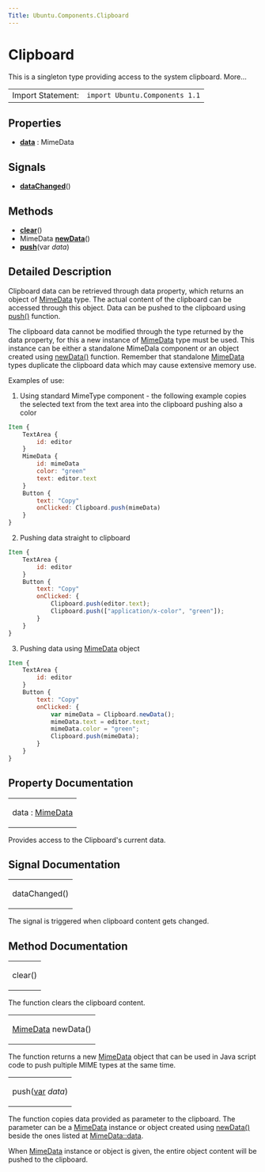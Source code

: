 ```yaml
---
Title: Ubuntu.Components.Clipboard
---
```

        
Clipboard
=========

<span class="subtitle"></span>
This is a singleton type providing access to the system clipboard. More...

|                   |                                |
|-------------------|--------------------------------|
| Import Statement: | `import Ubuntu.Components 1.1` |

<span id="properties"></span>
Properties
----------

-   ****[data](#data-prop)**** : MimeData

<span id="signals"></span>
Signals
-------

-   ****[dataChanged](#dataChanged-signal)****()

<span id="methods"></span>
Methods
-------

-   ****[clear](#clear-method)****()
-   MimeData ****[newData](#newData-method)****()
-   ****[push](#push-method)****(var *data*)

<span id="details"></span>
Detailed Description
--------------------

Clipboard data can be retrieved through data property, which returns an object of [MimeData](../Ubuntu.Components.MimeData.md) type. The actual content of the clipboard can be accessed through this object. Data can be pushed to the clipboard using [push()](#push-method) function.

The clipboard data cannot be modified through the type returned by the data property, for this a new instance of [MimeData](../Ubuntu.Components.MimeData.md) type must be used. This instance can be either a standalone MimeDala component or an object created using [newData()](#newData-method) function. Remember that standalone [MimeData](../Ubuntu.Components.MimeData.md) types duplicate the clipboard data which may cause extensive memory use.

Examples of use:

1. Using standard MimeType component - the following example copies the selected text from the text area into the clipboard pushing also a color

``` qml
Item {
    TextArea {
        id: editor
    }
    MimeData {
        id: mimeData
        color: "green"
        text: editor.text
    }
    Button {
        text: "Copy"
        onClicked: Clipboard.push(mimeData)
    }
}
```

2. Pushing data straight to clipboard

``` qml
Item {
    TextArea {
        id: editor
    }
    Button {
        text: "Copy"
        onClicked: {
            Clipboard.push(editor.text);
            Clipboard.push(["application/x-color", "green"]);
        }
    }
}
```

3. Pushing data using [MimeData](../Ubuntu.Components.MimeData.md) object

``` qml
Item {
    TextArea {
        id: editor
    }
    Button {
        text: "Copy"
        onClicked: {
            var mimeData = Clipboard.newData();
            mimeData.text = editor.text;
            mimeData.color = "green";
            Clipboard.push(mimeData);
        }
    }
}
```

Property Documentation
----------------------

<table>
<colgroup>
<col width="100%" />
</colgroup>
<tbody>
<tr class="odd">
<td><p><span id="data-prop"></span><span class="name">data</span> : <span class="type"><a href="Ubuntu.Components.MimeData.md">MimeData</a></span></p></td>
</tr>
</tbody>
</table>

Provides access to the Clipboard's current data.

Signal Documentation
--------------------

<table>
<colgroup>
<col width="100%" />
</colgroup>
<tbody>
<tr class="odd">
<td><p><span id="dataChanged-signal"></span><span class="name">dataChanged</span>()</p></td>
</tr>
</tbody>
</table>

The signal is triggered when clipboard content gets changed.

Method Documentation
--------------------

<table>
<colgroup>
<col width="100%" />
</colgroup>
<tbody>
<tr class="odd">
<td><p><span id="clear-method"></span><span class="name">clear</span>()</p></td>
</tr>
</tbody>
</table>

The function clears the clipboard content.

<table>
<colgroup>
<col width="100%" />
</colgroup>
<tbody>
<tr class="odd">
<td><p><span id="newData-method"></span><span class="type"><a href="Ubuntu.Components.MimeData.md">MimeData</a></span> <span class="name">newData</span>()</p></td>
</tr>
</tbody>
</table>

The function returns a new [MimeData](../Ubuntu.Components.MimeData.md) object that can be used in Java script code to push pultiple MIME types at the same time.

<table>
<colgroup>
<col width="100%" />
</colgroup>
<tbody>
<tr class="odd">
<td><p><span id="push-method"></span><span class="name">push</span>(<span class="type"><a href="http://qt-project.org/doc/qt-5.3/qml-var.html">var</a></span> <em>data</em>)</p></td>
</tr>
</tbody>
</table>

The function copies data provided as parameter to the clipboard. The parameter can be a [MimeData](../Ubuntu.Components.MimeData.md) instance or object created using [newData()](#newData-method) beside the ones listed at [MimeData::data](../Ubuntu.Components.MimeData.md#data-prop).

When [MimeData](../Ubuntu.Components.MimeData.md) instance or object is given, the entire object content will be pushed to the clipboard.

